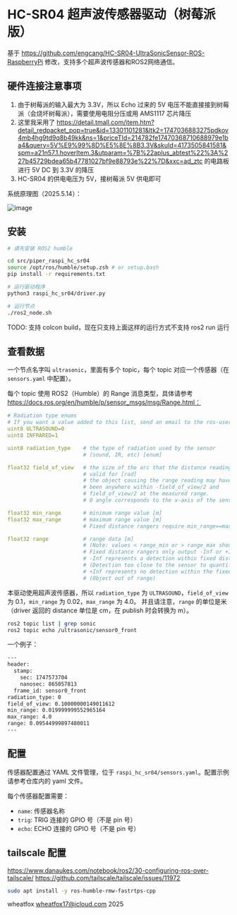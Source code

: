 # HC-SR04 超声波传感器驱动（树莓派版）

基于 https://github.com/engcang/HC-SR04-UltraSonicSensor-ROS-RaspberryPi 修改，支持多个超声波传感器和ROS2网络通信。

## 硬件连接注意事项

1. 由于树莓派的输入最大为 3.3V，所以 Echo 过来的 5V 电压不能直接接到树莓派（会烧坏树莓派），需要使用电阻分压或用 AMS1117 芯片降压
2. 这里我采用了 https://detail.tmall.com/item.htm?detail_redpacket_pop=true&id=13301101281&ltk2=1747036883275pdkov4mb4hg9td9q8b49kk&ns=1&priceTId=214782fe17470368710688979e1ba4&query=5V%E9%99%8D%E5%8E%8B3.3V&skuId=4173505841581&spm=a21n57.1.hoverItem.3&utparam=%7B%22aplus_abtest%22%3A%227b45729bdea65b47781027bf9e88793e%22%7D&xxc=ad_ztc 的电路板进行 5V DC 到 3.3V 的降压
3. HC-SR04 的供电电压为 5V，接树莓派 5V 供电即可

系统原理图（2025.5.14）：

![image](images/sch.png)

## 安装

```bash
# 请先安装 ROS2 humble

cd src/piper_raspi_hc_sr04
source /opt/ros/humble/setup.zsh # or setup.bash
pip install -r requirements.txt

# 运行驱动程序
python3 raspi_hc_sr04/driver.py

# 运行节点
./ros2_node.sh
```

TODO: 支持 colcon build，现在只支持上面这样的运行方式不支持 ros2 run 运行

## 查看数据

一个节点名字叫 `ultrasonic`，里面有多个 topic，每个 topic 对应一个传感器（在 `sensors.yaml` 中配置）。

每个 topic 使用 ROS2（Humble）的 Range 消息类型，具体请参考 https://docs.ros.org/en/humble/p/sensor_msgs/msg/Range.html：

```yaml
# Radiation type enums
# If you want a value added to this list, send an email to the ros-users list
uint8 ULTRASOUND=0
uint8 INFRARED=1

uint8 radiation_type    # the type of radiation used by the sensor
                        # (sound, IR, etc) [enum]

float32 field_of_view   # the size of the arc that the distance reading is
                        # valid for [rad]
                        # the object causing the range reading may have
                        # been anywhere within -field_of_view/2 and
                        # field_of_view/2 at the measured range.
                        # 0 angle corresponds to the x-axis of the sensor.

float32 min_range       # minimum range value [m]
float32 max_range       # maximum range value [m]
                        # Fixed distance rangers require min_range==max_range

float32 range           # range data [m]
                        # (Note: values < range_min or > range_max should be discarded)
                        # Fixed distance rangers only output -Inf or +Inf.
                        # -Inf represents a detection within fixed distance.
                        # (Detection too close to the sensor to quantify)
                        # +Inf represents no detection within the fixed distance.
                        # (Object out of range)
```

本驱动使用超声波传感器，所以 `radiation_type` 为 `ULTRASOUND`，`field_of_view` 为 0.1，`min_range` 为 0.02，`max_range` 为 4.0。
并且请注意，`range` 的单位是米（driver 返回的 distance 单位是 cm，在 publish 时会转换为 m）。

```bash
ros2 topic list | grep sonic
ros2 topic echo /ultrasonic/sensor0_front
```

一个例子：

```bash
---
header:
  stamp:
    sec: 1747573704
    nanosec: 865057813
  frame_id: sensor0_front
radiation_type: 0
field_of_view: 0.10000000149011612
min_range: 0.019999999552965164
max_range: 4.0
range: 0.09544999897480011
---
```

## 配置

传感器配置通过 YAML 文件管理，位于 `raspi_hc_sr04/sensors.yaml`。配置示例请参考仓库内的 yaml 文件。

每个传感器配置需要：
- `name`: 传感器名称
- `trig`: TRIG 连接的 GPIO 号（不是 pin 号）
- `echo`: ECHO 连接的 GPIO 号（不是 pin 号）

## tailscale 配置

https://www.danaukes.com/notebook/ros2/30-configuring-ros-over-tailscale/
https://github.com/tailscale/tailscale/issues/11972

```bash
sudo apt install -y ros-humble-rmw-fastrtps-cpp
```



wheatfox wheatfox17@icloud.com 2025